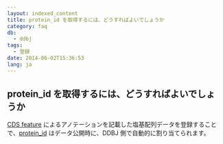 ```yaml
---
layout: indexed_content
title: protein_id を取得するには、どうすればよいでしょうか
category: faq
db:
  - ddbj
tags: 
  - 登録
date: 2014-06-02T15:36:53
lang: ja
---
```


## protein_id を取得するには、どうすればよいでしょうか

<p><a href="/ddbj/cds.html">CDS feature</a> によるアノテーションを記載した塩基配列データを登録することで、<a href="/ddbj/qualifiers.html#protein_id">protein_id</a> はデータ公開時に、DDBJ 側で自動的に割り当てられます。</p>
